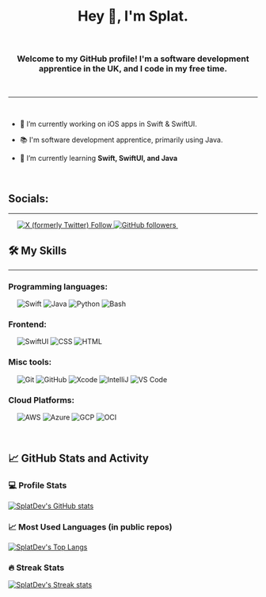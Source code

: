 <h1 align="center">Hey 👋, I'm Splat.</h1>

&emsp;
<h3 align="center">Welcome to my GitHub profile! I'm a software development apprentice in the UK, and I code in my free time.</h3>
&emsp;

-------------------
&emsp;

- 🔭 I’m currently working on iOS apps in Swift & SwiftUI.

- 📚 I'm software development apprentice, primarily using Java.

- 🌱 I’m currently learning **Swift, SwiftUI, and Java**

&emsp;

## Socials:
-------------------

&emsp;
<a href="https://twitter.com/intent/follow?screen_name=Splat_Pearled">
    ![X (formerly Twitter) Follow](https://img.shields.io/twitter/follow/Splat_Pearled?style=for-the-badge&logo=x)
</a>
<a href="https://github.com/SplatDev">
    ![GitHub followers](https://img.shields.io/github/followers/SplatDev?style=for-the-badge&logo=github&label=Follow)
</a>
&emsp;
## 🛠️ My Skills
-------------------
### Programming languages:
&emsp;
![Swift](https://img.shields.io/badge/Swift-gray?style=for-the-badge&logo=swift)
![Java](https://img.shields.io/badge/Java-gray?style=for-the-badge&logo=openjdk)
![Python](https://img.shields.io/badge/Python-gray?style=for-the-badge&logo=Python)
![Bash](https://img.shields.io/badge/Bash-gray?style=for-the-badge&logo=gnu-bash)
### Frontend:
&emsp;
![SwiftUI](https://img.shields.io/badge/SwiftUI-gray?style=for-the-badge&logo=swift)
![CSS](https://img.shields.io/badge/CSS-gray?style=for-the-badge&logo=css3)
![HTML](https://img.shields.io/badge/HTML-gray?style=for-the-badge&logo=HTML5)
### Misc tools:
&emsp;
![Git](https://img.shields.io/badge/Git-gray?style=for-the-badge&logo=Git)
![GitHub](https://img.shields.io/badge/GitHub-gray?style=for-the-badge&logo=GitHub)
![Xcode](https://img.shields.io/badge/Xcode-gray?style=for-the-badge&logo=xcode)
![IntelliJ](https://img.shields.io/badge/IntelliJ-gray?style=for-the-badge&logo=intellijidea)
![VS Code](https://img.shields.io/badge/Git-gray?style=for-the-badge&logo=Visual-Studio-Code)

### Cloud Platforms:
&emsp;
![AWS](https://img.shields.io/badge/AWS-gray?style=for-the-badge&logo=Amazon-AWS)
![Azure](https://img.shields.io/badge/Azure-gray?style=for-the-badge&logo=Microsoft-Azure)
![GCP](https://img.shields.io/badge/GCP-gray?style=for-the-badge&&logo=Google-Cloud)
![OCI](https://img.shields.io/badge/OCI-gray?style=for-the-badge&&logo=Oracle)

&emsp;

## 📈 GitHub Stats and Activity

### 💻 Profile Stats

[![SplatDev's GitHub stats](https://github-readme-stats.vercel.app/api?username=SplatDev&theme=github_dark_dimmed)](https://github.com/SplatDev)

### 📈 Most Used Languages (in public repos)

[![SplatDev's Top Langs](https://github-readme-stats.vercel.app/api/top-langs/?username=SplatDev&theme=github_dark_dimmed)](https://github.com/SplatDev)

### 🔥 Streak Stats

[![SplatDev's Streak stats](https://github-readme-streak-stats.herokuapp.com/?user=SplatDev&theme=github_dark_dimmed)](https://github.com/SplatDev)
